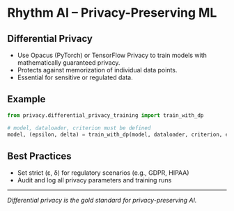 # Rhythm AI – Privacy-Preserving ML

## Differential Privacy

- Use Opacus (PyTorch) or TensorFlow Privacy to train models with mathematically guaranteed privacy.
- Protects against memorization of individual data points.
- Essential for sensitive or regulated data.

## Example

```python
from privacy.differential_privacy_training import train_with_dp

# model, dataloader, criterion must be defined
model, (epsilon, delta) = train_with_dp(model, dataloader, criterion, epochs=5)
```

## Best Practices

- Set strict (ε, δ) for regulatory scenarios (e.g., GDPR, HIPAA)
- Audit and log all privacy parameters and training runs

---

*Differential privacy is the gold standard for privacy-preserving AI.*